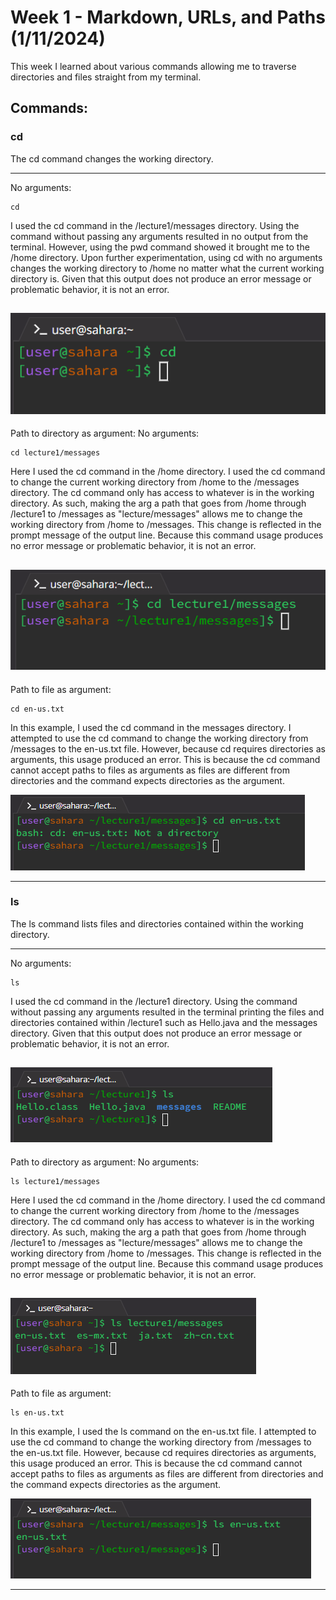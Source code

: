 # **Week 1 - Markdown, URLs, and Paths (1/11/2024)**

This week I learned about various commands allowing me to traverse directories and files straight from my terminal.


## Commands:
### cd  
The cd command changes the working directory.

---
No arguments:
```
cd  
```
I used the cd command in the /lecture1/messages directory. Using the command without passing any arguments resulted in no output from the terminal. However, using the pwd command showed it brought me to the /home directory. Upon further experimentation, using cd with no arguments changes the working directory to /home no matter what the current working directory is. Given that this output does not produce an error message or problematic behavior, it is not an error.  

![Image](CSE15L-wk1-cd.png)  
---
Path to directory as argument:
No arguments:
```
cd lecture1/messages
```
Here I used the cd command in the /home directory. I used the cd command to change the current working directory from /home to the /messages directory. The cd command only has access to whatever is in the working directory. As such, making the arg a path that goes from /home through /lecture1 to /messages as "lecture/messages" allows me to change the working directory from /home to /messages. This change is reflected in the prompt message of the output line. Because this command usage produces no error message or problematic behavior, it is not an error.  

![Image](CSE15L-wk1-cd1.png)  
---
Path to file as argument:
```
cd en-us.txt
```
In this example, I used the cd command in the messages directory. I attempted to use the cd command to change the working directory from /messages to the en-us.txt file. However, because cd requires directories as arguments, this usage produced an error. This is because the cd command cannot accept paths to files as arguments as files are different from directories and the command expects directories as the argument.  

![Image](CSE15L-wk1-cd2.png)  

---
### ls  
The ls command lists files and directories contained within the working directory.

---
No arguments:
```
ls  
```
I used the cd command in the /lecture1 directory. Using the command without passing any arguments resulted in the terminal printing the files and directories contained within /lecture1 such as Hello.java and the messages directory. Given that this output does not produce an error message or problematic behavior, it is not an error.  

![Image](CSE15L-wk1-ls.png)  
---
Path to directory as argument:
No arguments:
```
ls lecture1/messages
```
Here I used the cd command in the /home directory. I used the cd command to change the current working directory from /home to the /messages directory. The cd command only has access to whatever is in the working directory. As such, making the arg a path that goes from /home through /lecture1 to /messages as "lecture/messages" allows me to change the working directory from /home to /messages. This change is reflected in the prompt message of the output line. Because this command usage produces no error message or problematic behavior, it is not an error.  

![Image](CSE15L-wk1-ls1.png)  
---
Path to file as argument:
```
ls en-us.txt
```
In this example, I used the ls command on the en-us.txt file. I attempted to use the cd command to change the working directory from /messages to the en-us.txt file. However, because cd requires directories as arguments, this usage produced an error. This is because the cd command cannot accept paths to files as arguments as files are different from directories and the command expects directories as the argument.  

![Image](CSE15L-wk1-ls2.png)  

---
